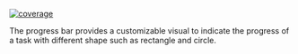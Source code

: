 [![coverage](http://ej2.syncfusion.com/badges/ej2-progressbar/coverage.svg)](http://ej2.syncfusion.com/badges/ej2-progressbar)

The progress bar provides a customizable visual to indicate the progress of a task with different shape such as rectangle and circle.